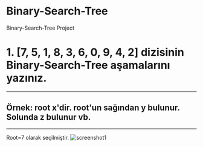 # Binary-Search-Tree
Binary-Search-Tree Project

# 1. [7, 5, 1, 8, 3, 6, 0, 9, 4, 2] dizisinin Binary-Search-Tree aşamalarını yazınız.
---
## Örnek: root x'dir. root'un sağından y bulunur. Solunda z bulunur vb.
---
Root=7 olarak seçilmiştir.
![screenshot1](https://github.com/aynurcn/GithubHomework/blob/main/Screenshot_5.png?raw=true)
